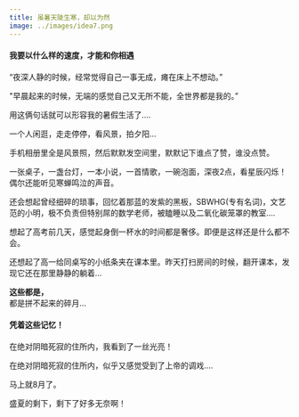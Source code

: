 ```yaml
---
title: 虽暑天陡生寒，却以为然
image: ../images/idea7.png
---
```


#### 我要以什么样的速度，才能和你相遇


“夜深人静的时候，经常觉得自己一事无成，瘫在床上不想动。”

"早晨起来的时候，无端的感觉自己又无所不能，全世界都是我的。”

用这俩句话就可以形容我的暑假生活了....

一个人闲逛，走走停停，看风景，拍夕阳...

手机相册里全是风景照，然后默默发空间里，默默记下谁点了赞，谁没点赞。

一张桌子，一盏台灯，一本小说，一首情歌，一碗泡面，深夜2点，看星辰闪烁！偶尔还能听见寒蝉鸣泣的声音。

还会想起曾经细碎的琐事，回忆着那蓝的发紫的黑板，SBWHG(专有名词)，文艺范的小明，极不负责但特别屌的数学老师，被瞌睡以及二氧化碳笼罩的教室….

想起了高考前几天，感觉起身倒一杯水的时间都是奢侈。即便是这样还是什么都不会。

还想起了高一给同桌写的小纸条夹在课本里。昨天打扫房间的时候，翻开课本，发现它还在那里静静的躺着...

**这些都是，**  
都是拼不起来的碎月...

#### 凭着这些记忆！
在绝对阴暗死寂的住所内，我看到了一丝光亮！

在绝对阴暗死寂的住所内，似乎又感觉受到了上帝的调戏....

马上就8月了。

盛夏的剩下，剩下了好多无奈啊！
